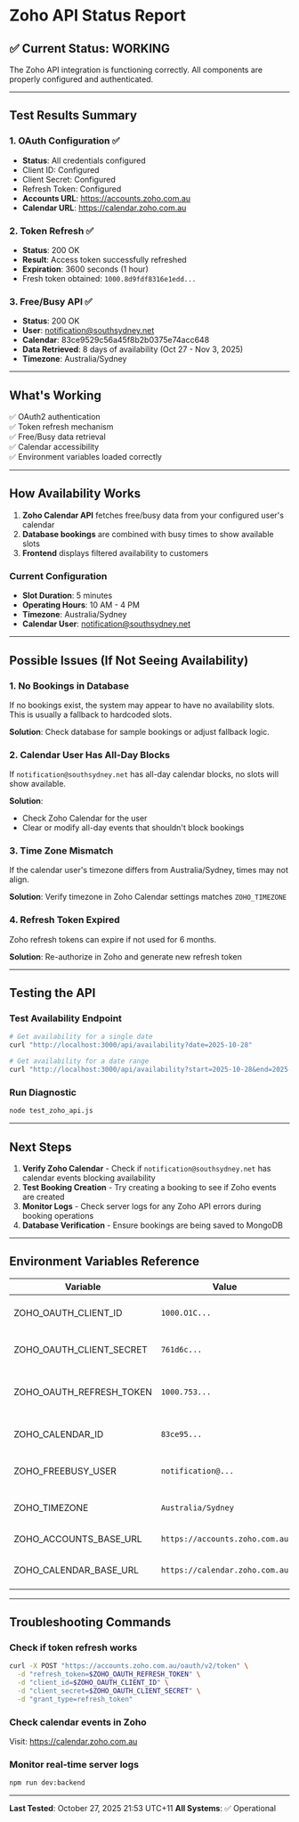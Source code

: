 # Zoho API Status Report

## ✅ Current Status: **WORKING**

The Zoho API integration is functioning correctly. All components are properly configured and authenticated.

---

## Test Results Summary

### 1. **OAuth Configuration** ✅

- **Status**: All credentials configured
- Client ID: Configured
- Client Secret: Configured
- Refresh Token: Configured
- **Accounts URL**: <https://accounts.zoho.com.au>
- **Calendar URL**: <https://calendar.zoho.com.au>

### 2. **Token Refresh** ✅

- **Status**: 200 OK
- **Result**: Access token successfully refreshed
- **Expiration**: 3600 seconds (1 hour)
- Fresh token obtained: `1000.8d9fdf8316e1edd...`

### 3. **Free/Busy API** ✅

- **Status**: 200 OK
- **User**: <notification@southsydney.net>
- **Calendar**: 83ce9529c56a45f8b2b0375e74acc648
- **Data Retrieved**: 8 days of availability (Oct 27 - Nov 3, 2025)
- **Timezone**: Australia/Sydney

---

## What's Working

✅ OAuth2 authentication  
✅ Token refresh mechanism  
✅ Free/Busy data retrieval  
✅ Calendar accessibility  
✅ Environment variables loaded correctly  

---

## How Availability Works

1. **Zoho Calendar API** fetches free/busy data from your configured user's calendar
2. **Database bookings** are combined with busy times to show available slots
3. **Frontend** displays filtered availability to customers

### Current Configuration

- **Slot Duration**: 5 minutes
- **Operating Hours**: 10 AM - 4 PM
- **Timezone**: Australia/Sydney
- **Calendar User**: <notification@southsydney.net>

---

## Possible Issues (If Not Seeing Availability)

### 1. **No Bookings in Database**

If no bookings exist, the system may appear to have no availability slots. This is usually a fallback to hardcoded slots.

**Solution**: Check database for sample bookings or adjust fallback logic.

### 2. **Calendar User Has All-Day Blocks**

If `notification@southsydney.net` has all-day calendar blocks, no slots will show available.

**Solution**:

- Check Zoho Calendar for the user
- Clear or modify all-day events that shouldn't block bookings

### 3. **Time Zone Mismatch**

If the calendar user's timezone differs from Australia/Sydney, times may not align.

**Solution**: Verify timezone in Zoho Calendar settings matches `ZOHO_TIMEZONE`

### 4. **Refresh Token Expired**

Zoho refresh tokens can expire if not used for 6 months.

**Solution**: Re-authorize in Zoho and generate new refresh token

---

## Testing the API

### Test Availability Endpoint

```bash
# Get availability for a single date
curl "http://localhost:3000/api/availability?date=2025-10-28"

# Get availability for a date range
curl "http://localhost:3000/api/availability?start=2025-10-28&end=2025-11-03"
```

### Run Diagnostic

```bash
node test_zoho_api.js
```

---

## Next Steps

1. **Verify Zoho Calendar** - Check if `notification@southsydney.net` has calendar events blocking availability
2. **Test Booking Creation** - Try creating a booking to see if Zoho events are created
3. **Monitor Logs** - Check server logs for any Zoho API errors during booking operations
4. **Database Verification** - Ensure bookings are being saved to MongoDB

---

## Environment Variables Reference

| Variable | Value | Purpose |
|----------|-------|---------|
| ZOHO_OAUTH_CLIENT_ID | `1000.O1C...` | OAuth client identifier |
| ZOHO_OAUTH_CLIENT_SECRET | `761d6c...` | OAuth client secret |
| ZOHO_OAUTH_REFRESH_TOKEN | `1000.753...` | Long-lived refresh token |
| ZOHO_CALENDAR_ID | `83ce95...` | Your Zoho Calendar ID |
| ZOHO_FREEBUSY_USER | `notification@...` | Email for free/busy queries |
| ZOHO_TIMEZONE | `Australia/Sydney` | Timezone for availability |
| ZOHO_ACCOUNTS_BASE_URL | `https://accounts.zoho.com.au` | Zoho auth endpoint |
| ZOHO_CALENDAR_BASE_URL | `https://calendar.zoho.com.au` | Zoho calendar endpoint |

---

## Troubleshooting Commands

### Check if token refresh works

```bash
curl -X POST "https://accounts.zoho.com.au/oauth/v2/token" \
  -d "refresh_token=$ZOHO_OAUTH_REFRESH_TOKEN" \
  -d "client_id=$ZOHO_OAUTH_CLIENT_ID" \
  -d "client_secret=$ZOHO_OAUTH_CLIENT_SECRET" \
  -d "grant_type=refresh_token"
```

### Check calendar events in Zoho

Visit: <https://calendar.zoho.com.au>

### Monitor real-time server logs

```bash
npm run dev:backend
```

---

**Last Tested**: October 27, 2025 21:53 UTC+11
**All Systems**: ✅ Operational
